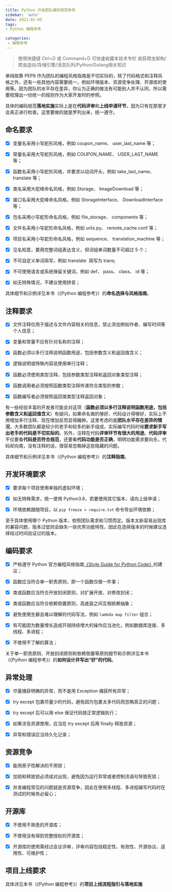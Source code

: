 ```yaml
---
title: Python 开发团队编码规范参考
sidebar: 'auto'
date: 2021-02-05
tags:
- Python 编程参考

categories:
 - 编程参考
---
```


> 使用快捷键 Ctrl+D 或 Command+D 可快速收藏本技术专栏 收获爬虫架构/爬虫逆向/存储引擎/消息队列/Python/Golang相关知识



单纯依靠 PEP8 作为团队的编程风格指南是不切实际的，除了代码格式和注释风格之外，还有一些其他内容需要统一，例如环境版本、资源竞争处理、开源库的使用等。因为团队的水平存在差异，你认为正确的做法有可能别人并不认同，所以需要梳理出一份统一的规则作为大家开发时的参照。

具体的编码规范**落地实施**实际上是在**代码评审**和**上线申请环节**，因为只有在那里才会真正进行检查。这里要做的就是罗列出来，统一遵守。


## 命名要求


- [x] 变量名采用小写蛇形风格，例如 coupon_name、 user_last_name 等；
- [x] 常量名采用大写蛇形风格，例如 COUPON_NAME、 USER_LAST_NAME 等；
- [x] 函数名采用小写蛇形风格，并要求以动词开头，例如 take_last_name、 translate 等；
- [x] 类名采用大驼峰命名风格，例如 Storage、 ImageDownload 等；
- [x] 接口名采用大驼峰命名风格，例如 StorageInterface、 DownloadInterface 等；
- [x] 包名采用小写蛇形命名风格，例如 file_storage、 components 等；
- [x] 文件名采用小写蛇形命名风格，例如 urils.py、 remote_cache.conf 等；
- [x] 项目名采用小写蛇形命名风格，例如 sequence、 translation_machine 等；
- [x] 见名知意，要用完整词组表达含义，但词组单词数量不可超过 5 个；
- [x] 不可自定义单词简写，例如  translate  简写为  trans;
- [x] 不可使用语言或系统保留关键词，例如 def、 pass、 class、 id 等；
- [x] 如无特殊情况，不建议使用拼音；



具体细节和示例详见本书（《Python 编程参考》）的**命名选择与风格指南**。


## 注释要求


- [x] 文件注释仅用于描述与文件内容相关的信息，禁止添加例如作者、编写时间等个人信息；
- [x] 变量和常量不应有针对名称的注释；
- [x] 函数必须以多行注释说明函数用途，包括参数含义和返回值含义；
- [x] 逻辑说明或特殊内容说使用单行注释；
- [x] 函数必须使用类型注释，包括参数类型注释和返回对象类型注释；
- [x] 函数调用者必须按照函数类型注释传递符合类型的参数；
- [x] 函数编写者必须按照返回值类型注释返回对象；



有一些经验丰富的开发者可能会对这项（**函数必须以多行注释说明函数用途，包括参数含义和返回值含义**）有疑问，如果命名做的够好、代码设计得够好，实际上不用增加多行注释，现在增加反而显得臃肿。这里考虑的是**团队水平存在差异的情况**，大多数团队都是较少的老手和较多的新手组成，实际编写代码时候**要求新手写出老手的代码是不切实际的**。另外，注释在代码**评审环节有很大的用途**。**代码评审**不仅要看**代码是否符合规范**，还要看**代码功能是否正确**，明明功能需求要向东，代码却向南，没有注释的话，很容易忽略掉这些隐藏的问题。


具体细节和示例详见本书（《Python 编程参考》）的**注释指南**。


## 开发环境要求


- [x] 要求每个项目使用单独的虚拟环境；
- [x] 如无特殊需求，统一使用 Python3.6，若要使用其它版本，请向上级申请；
- [x] 环境依赖跟随项目，以 `pip freeze > require.txt` 命令导出环境依赖；



至于具体使用哪个 Python 版本，依照团队需求和习惯而定。版本太新容易出现库的兼容问题，版本过低则会缺失一些优秀功能特性，因此在选择版本的时候建议选择经过时间验证过的版本。


## 编码要求


- [x] 严格遵守 Python 官方编程风格指南[《Style Guide for Python Code》](https://www.python.org/dev/peps/pep-0008/)的建议；
- [x] 函数应当符合单一职责原则，即一个函数仅做一件事；
- [x] 类或函数应当符合开放封闭原则，对扩展开放、对修改封闭；
- [x] 类或函数应当符合依赖倒置原则，高底层之间互相依赖抽象；
- [x] 避免使用生僻且难以理解的代码写法，例如 `lambda map filter` 组合；
- [x] 有可能因为数量增长造成开销持续增大的操作应当池化，例如数据库连接、多线程、多进程；
- [x] 不使用不了解的算法；



关于单一职责原则、开放封闭原则和依赖倒置等原则细节和示例详见本书（《Python 编程参考》）的**如何设计并写出“好”的代码**。



## 异常处理


- [x] 尽量捕获明确的异常，而不是用 Exception 捕获所有异常；
- [x] try except 包裹尽量少的代码，避免因为包裹太多代码而忽略真正的问题；
- [x] try except 后可以用 else 保证代码按正常逻辑执行；
- [x] 如果涉及资源使用，应当在 try except 后用 finally 释放资源；
- [x] 异常和错误应当持久化记录；




## 资源竞争


- [x] 能用原子性解决的不用锁；
- [x] 加锁和释放锁必须成对出现，避免因为运行异常或者控制流语句导致死锁；
- [x] 并发编程常见的问题就是资源竞争，因此在使用多线程、多进程编写代码时在测试的时候务必留心；






## 开源库


- [x] 不使用不熟悉的开源库；
- [x] 不使用没有得到完整授权的开源库；
- [x] 开源库的使用需经过会议评审，评审内容包括稳定性、有效性、开源协议、适用性、可维护性；




## 项目上线要求


具体详见本书（《Python 编程参考》）的**项目上线流程指引与落地实施**

<Vssue :title="$title" />